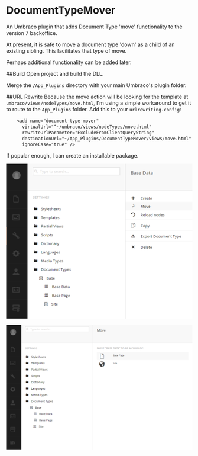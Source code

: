 # DocumentTypeMover

An Umbraco plugin that adds Document Type 'move' functionality to the version 7 backoffice.

At present, it is safe to move a document type 'down' as a child of an existing sibling.  This facilitates that type of move.

Perhaps additional functionality can be added later.

##Build
Open project and build the DLL.

Merge the `/App_Plugins` directory with your main Umbraco's plugin folder.

##URL Rewrite
Because the move action will be looking for the template at `umbraco/views/nodeTypes/move.html`, I'm using a simple workaround to get it to route to the `App_Plugins` folder.  Add this to your `urlrewriting.config`:

```
    <add name="document-type-mover"
      virtualUrl="^~/umbraco/views/nodeTypes/move.html"
      rewriteUrlParameter="ExcludeFromClientQueryString"
      destinationUrl="~/App_Plugins/DocumentTypeMover/views/move.html"
      ignoreCase="true" />
```

If popular enough, I can create an installable package.

![move](assets/move.png)

![move2](assets/move2.png)
